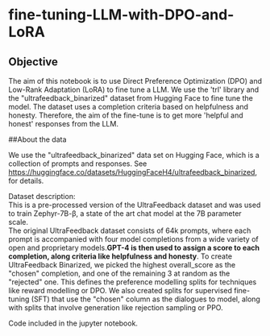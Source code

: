 # fine-tuning-LLM-with-DPO-and-LoRA

## Objective

The aim of this notebook is to use Direct Preference Optimization (DPO) and Low-Rank Adaptation (LoRA) to fine tune a LLM. We use the 'trl' library and the "ultrafeedback_binarized" dataset from Hugging Face to fine tune the model. The dataset uses a completion criteria based on helpfulness and honesty. Therefore, the aim of the fine-tune is to get more 'helpful and honest' responses from the LLM.

##About the data

We use the "ultrafeedback_binarized" data set on Hugging Face, which is a collection of prompts and responses. See https://huggingface.co/datasets/HuggingFaceH4/ultrafeedback_binarized, for details.

Dataset description:\
This is a pre-processed version of the UltraFeedback dataset and was used to train Zephyr-7Β-β, a state of the art chat model at the 7B parameter scale. \
The original UltraFeedback dataset consists of 64k prompts, where each prompt is accompanied with four model completions from a wide variety of open and proprietary models.**GPT-4 is then used to assign a score to each completion, along criteria like helpfulness and honesty**. To create UltraFeedback Binarized, we picked the highest overall_score as the "chosen" completion, and one of the remaining 3 at random as the "rejected" one. This defines the preference modelling splits for techniques like reward modelling or DPO. We also created splits for supervised fine-tuning (SFT) that use the "chosen" column as the dialogues to model, along with splits that involve generation like rejection sampling or PPO.

Code included in the jupyter notebook.
